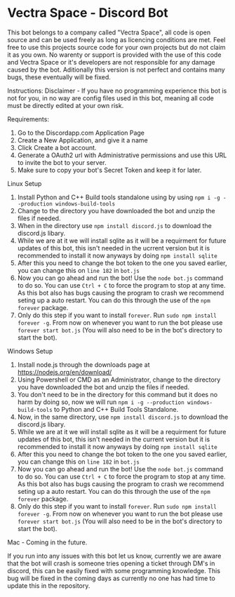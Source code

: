 # Vectra Space - Discord Bot

This bot belongs to a company called "Vectra Space", all code is open source and can be used freely as long as licencing conditions are met. Feel free to use this projects source code for your own projects but do not claim it as you own. No warenty or support is provided with the use of this code and Vectra Space or it's developers are not responsible for any damage caused by the bot. Aditionally this version is not perfect and contains many bugs, these eventually will be fixed. 

Instructions:
Disclaimer - If you have no programming experience this bot is not for you, in no way are config files used in this bot, meaning all code must be directly edited at your own risk. 

Requirements:
1) Go to the Discordapp.com Application Page
2) Create a New Application, and give it a name
3) Click Create a bot account.
4) Generate a OAuth2 url with Administrative permissions and use this URL to invite the bot to your server.
5) Make sure to copy your bot's Secret Token and keep it for later.


Linux Setup
1) Install Python and C++ Build tools standalone using by using `npm i -g --production windows-build-tools`
2) Change to the directory you have downloaded the bot and unzip the files if needed.
3) When in the directory use `npm install discord.js` to download the discord.js libary.
4) While we are at it we will install sqlite as it will be a requirment for future updates of this bot, this isn't needed in the ucrrent version but it is recommended to install it now anyways by doing `npm install sqlite`
5) After this you need to change the bot token to the one you saved earlier, you can change this on `line 182` in `bot.js`
6) Now you can go  ahead and run the bot! Use the `node bot.js` command to do so. You can use `Ctrl + C` to force the program to stop at any time. As this bot also has bugs causing the program to crash we recommend seting up a auto restart. You can do this through the use of the `npm forever` package. 
7) Only do this step if you want to install `forever`. Run `sudo npm install forever -g`. From now on whenever you want to run the bot please use `forever start bot.js` (You will also need to be in the bot's directory to start the bot).


Windows Setup
1) Install node.js through the downloads page at https://nodejs.org/en/download/
2) Using Powershell or CMD as an Administrator, change to the directory you have downloaded the bot and unzip the files if needed.
4) You don't need to be in the directory for this command but it does no harm by doing so, now we will run `npm i -g --production windows-build-tools` to Python and C++ Build Tools Standalone.
5) Now, in the same directory, use `npm install discord.js` to download the discord.js libary.
6) While we are at it we will install sqlite as it will be a requirment for future updates of this bot, this isn't needed in the current version but it is recommended to install it now anyways by doing `npm install sqlite`
7) After this you need to change the bot token to the one you saved earlier, you can change this on `line 182` in `bot.js`
8) Now you can go  ahead and run the bot! Use the `node bot.js` command to do so. You can use `Ctrl + C` to force the program to stop at any time. As this bot also has bugs causing the program to crash we recommend seting up a auto restart. You can do this through the use of the `npm forever` package. 
9) Only do this step if you want to install `forever`. Run `sudo npm install forever -g`. From now on whenever you want to run the bot please use `forever start bot.js` (You will also need to be in the bot's directory to start the bot).


Mac - Coming in the future.



If you run into any issues with this bot let us know, currently we are aware that the bot will crash is someone tries opening a ticket through DM's in discord, this can be easily fixed with some programming knowledge. This bug will be fixed in the coming days as currently no one has had time to update this in the repository.
